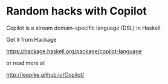 # Random hacks with Copilot

Copilot is a stream domain-specific language (DSL) in Haskell.

Get it from Hackage

https://hackage.haskell.org/package/copilot-language

or read more at

http://leepike.github.io/Copilot/
